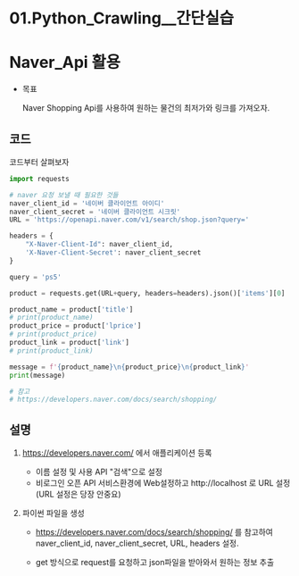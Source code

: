 # 01.Python_Crawling__간단실습



# Naver_Api 활용

- 목표

  Naver Shopping Api를 사용하여 원하는 물건의 최저가와 링크를 가져오자.



## 코드

코드부터 살펴보자

``` python
import requests

# naver 요청 보낼 때 필요한 것들
naver_client_id = '네이버 클라이언트 아이디'
naver_client_secret = '네이버 클라이언트 시크릿'
URL = 'https://openapi.naver.com/v1/search/shop.json?query='

headers = {
    "X-Naver-Client-Id": naver_client_id,
    'X-Naver-Client-Secret': naver_client_secret
}

query = 'ps5'

product = requests.get(URL+query, headers=headers).json()['items'][0]

product_name = product['title']
# print(product_name)
product_price = product['lprice']
# print(product_price)
product_link = product['link']
# print(product_link)

message = f'{product_name}\n{product_price}\n{product_link}'
print(message)

# 참고
# https://developers.naver.com/docs/search/shopping/
```



## 설명

1. https://developers.naver.com/ 에서  애플리케이션 등록 
   - 이름 설정 및 사용 API "검색"으로 설정
   - 비로그인 오픈 API 서비스환경에 Web설정하고 http://localhost 로 URL 설정(URL 설정은 당장 안중요)

2. 파이썬 파일을 생성

   - https://developers.naver.com/docs/search/shopping/ 를 참고하여 naver_client_id, naver_client_secret, URL, headers 설정.

   - get 방식으로 request를 요청하고 json파일을 받아와서 원하는 정보 추출

